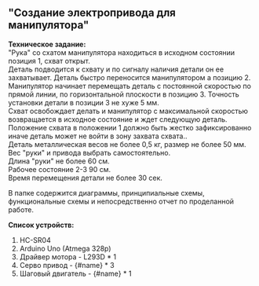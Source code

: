 
## "Создание электропривода для манипулятора"
**Техническое задание:**\
"Рука" со схатом манипулятора находиться в исходном состоянии позиция 1, схват открыт.\
Деталь подводится к схвату и по сигналу наличия детали он ее захватывает. Деталь быстро переносится манипулятором а позицию 2. Манипулятор начинает перемещать деталь с постоянной скоростью по прямой линии, по горизонтальной плоскости в позицию 3. Точность установки детали в позиции 3 не хуже 5 мм.\
Схват освобождает делать и манипулятор с максимальной скоростью возвращается в исходное состояние и ждет следующую деталь. Положение схвата в положении 1 должно быть жестко зафиксированно иначе деталь может не войти в зону захвата схвата..\
Деталь металлическая весов не более 0,5 кг, размер не более 50 мм.\
Вес "руки" и привода выбрать самостоятельно.\
Длина "руки" не более 60 см.\
Рабочее состояние 2-3 90 см.\
Время перемещения детали не более 30 сек.


В папке содержится диаграммы, принципиальные схемы, функциональные схемы и
непосредственно отчет по проделанной работе.

**Список устройств:**
1. HC-SR04
2. Arduino Uno (Atmega 328p)
3. Драйвер мотора - L293D * 1 
4. Серво привод - {#name} * 3
5. Шаговый двигатель - {#name} * 1



